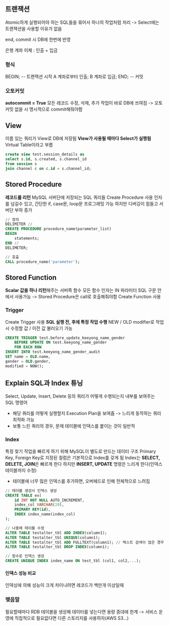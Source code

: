 ## 트랜잭션
Atomic하게 실행되어야 하는 SQL들을 묶어서 하나의 작업처럼 처리
-> Select에는 트랜잭션을 사용할 이유가 없음

end, commit 시 DB에 한번에 반영

은행 계좌 이체 : 인출 + 입금
### 형식
BEGIN; -- 트랜잭션 시작
	A 계좌로부터 인출;
	B 계좌로 입금;
END; -- 커밋
### 오토커밋
**autocommit = True**
모든 레코드 수정, 삭제, 추가 작업이 바로 DB에 쓰여짐
-> 오토커밋 없을 시 명시적으로 commit해줘야함
## View
이름 있는 쿼리가 View로 DB에 저장됨
**View가 사용될 때마다 Select가 실행됨**
Virtual Table이라고 부름
```sql
create view test.session_details as
select s.id, s.created, s.channel_id
from session s
join channel c on c.id = s.channel_id;
```
## Stored Procedure
**레코드를 리턴**
MySQL 서버단에 저장되는 SQL 쿼리들
Create Procedure 사용
인자를 넘길수 있고, 간단한 if, case문, loop문 프로그래밍 가능
하지만 디버깅이 힘들고 서버단 부하 증가
```sql
// 정의
DELIMITER //
CREATE PROCEDURE procedure_name(parameter_list)
BEGIN
	statements;
END //
DELIMETER;

// 호출
CALL procedure_name('parameter');
```
## Stored Function
**Scalar 값을 하나 리턴**해주는 서버쪽 함수
모든 함수 인자는 IN 파라미터
SQL 구문 안에서 사용가능 -> Stored Procedure은 call로 호출해줘야함
Create Function 사용
### Trigger
Create Trigger 사용
**SQL 실행 전, 후에 특정 작업 수행**
NEW / OLD modifier로 작업시 수정할 값 / 이전 값 불러오기 가능
```sql
CREATE TRIGGER test.before_update_keeyong_name_gender
	BEFORE UPDATE ON test.keeyong_name_gender
	FOR EACH ROW
INSERT INTO test.keeyong_name_gender_audit
SET name = OLD.name,
gender = OLD.gender,
modified = NOW();
```
## Explain SQL과 Index 튜닝
Select, Update, Insert, Delete 등의 쿼리가 어떻게 수행되는지 내부를 보여주는 SQL 명령어
- 해당 쿼리를 어떻게 실행할지 Execution Plan을 보여줌 -> 느리게 동작하는 쿼리 최적화 가능
- 보통 느린 쿼리의 경우, 문제 테이블에 인덱스를 붙이는 것이 일반적
### Index
특정 찾기 작업을 빠르게 하기 위해 MySQL이 별도로 만드는 데이터 구조
Primary Key, Foreign Key로 지정된 컬럼은 기본적으로 Index를 갖게 됨
Index는 **SELECT, DELETE, JOIN**은 빠르게 한다
하지만 **INSERT, UPDATE** 명령은 느리게 한다(인덱스 테이블까지 수정)
- 테이블에 너무 많은 인덱스를 추가하면, 오버헤드로 인해 전체적으로 느려짐
```sql
// 테이블 생성시 인덱스 생성
CREATE TABLE ex(
	id INT NOT NULL AUTO_INCREMENT,
	index_col VARCHAR(20),
	PRIMARY KEY(id),
	INDEX index_name(index_col)
);

// 나중에 테이블 수정
ALTER TABLE testalter_tbl ADD INDEX(column1);
ALTER TABLE testalter_tbl UNIQUE(column1);
ALTER TABLE testalter_tbl ADD FULLTEXT(column1); // 텍스트 검색이 많은 경우
ALTER TABLE testalter_tbl DROP INDEX(column1);

// 함수로 인덱스 생성
CREATE UNIQUE INDEX index_name ON test_tbl (col1, col2,...);
```
#### 인덱스 성능 비교
인덱싱에 의해 성능이 크게 차이나려면 레코드가 백만개 이상일때
### 맺음말
필요할때마다 RDB 테이블을 생성해 데이터를 넣는다면 용량 증대에 한계
-> 서비스 운영에 직접적으로 필요없다면 다른 스토리지를 사용하자(AWS S3...)